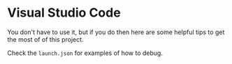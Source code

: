 # Visual Studio Code
You don't have to use it, but if you do then here are some 
helpful tips to get the most of of this project.

 Check the `launch.json` for examples of how to debug.